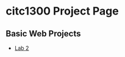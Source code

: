 # citc1300 Project Page

<h2>Basic Web Projects</h2>
<ul>
    <li><a href="Lab2/index.html" target="_blank">Lab 2</a></li>
</ul>